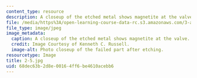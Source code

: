 ```yaml
---
content_type: resource
description: A closeup of the etched metal shows magnetite at the valve.
file: /media/https%3A/open-learning-course-data-rc.s3.amazonaws.com/3-a27-case-studies-in-forensic-metallurgy-fall-2007/68dec63b2d8e00164ff6be4610acebb6_2-5.jpg
file_type: image/jpeg
image_metadata:
  caption: A closeup of the etched metal shows magnetite at the valve.
  credit: Image Courtesy of Kenneth C. Russell.
  image-alt: Photo closeup of the failed part after etching.
resourcetype: Image
title: 2-5.jpg
uid: 68dec63b-2d8e-0016-4ff6-be4610acebb6
---
```

